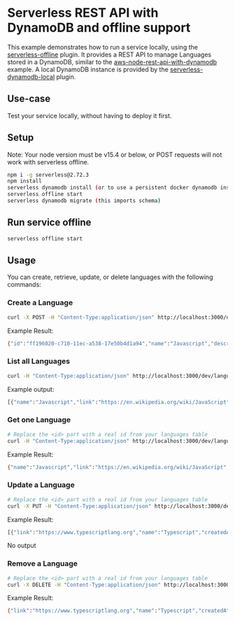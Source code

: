 # Serverless REST API with DynamoDB and offline support

This example demonstrates how to run a service locally, using the
[serverless-offline](https://github.com/dherault/serverless-offline) plugin. It
provides a REST API to manage Languages stored in a DynamoDB, similar to the
[aws-node-rest-api-with-dynamodb](https://github.com/serverless/examples/tree/master/aws-node-rest-api-with-dynamodb)
example. A local DynamoDB instance is provided by the
[serverless-dynamodb-local](https://github.com/99xt/serverless-dynamodb-local)
plugin.

## Use-case

Test your service locally, without having to deploy it first.

## Setup

Note: Your node version must be v15.4 or below, or POST requests will not work with serverless offline.

```bash
npm i -g serverless@2.72.3
npm install
serverless dynamodb install (or to use a persistent docker dynamodb instead, open a new terminal: cd ./dynamodb && docker-compose up -d)
serverless offline start
serverless dynamodb migrate (this imports schema)
```

## Run service offline

```bash
serverless offline start
```

## Usage

You can create, retrieve, update, or delete languages with the following commands:

### Create a Language

```bash
curl -X POST -H "Content-Type:application/json" http://localhost:3000/dev/languages --data '{ "name": "Javascript", "description": "Learn JS", "link": "https://en.wikipedia.org/wiki/JavaScript" }'
```

Example Result:
```bash
{"id":"ff196020-c710-11ec-a538-17e50b4d1a94","name":"Javascript","description":"Learn JS","link":"https://en.wikipedia.org/wiki/JavaScript","createdAt":1651163635490,"updatedAt":1651163635490}
```

### List all Languages

```bash
curl -H "Content-Type:application/json" http://localhost:3000/dev/languages
```

Example output:
```bash
[{"name":"Javascript","link":"https://en.wikipedia.org/wiki/JavaScript","description":"Learn JS","createdAt":1651163635490,"id":"ff196020-c710-11ec-a538-17e50b4d1a94","updatedAt":1651163635490},{"name":"Python","link":"https://en.wikipedia.org/wiki/Python","description":"Learn Python","createdAt":1651163711566,"id":"2c71a6e0-c711-11ec-a1d6-2d2195dcab61","updatedAt":1651163711566}]%
```

### Get one Language

```bash
# Replace the <id> part with a real id from your languages table
curl -H "Content-Type:application/json" http://localhost:3000/dev/languages/<id>
```

Example Result:
```bash
{"name":"Javascript","link":"https://en.wikipedia.org/wiki/JavaScript","description":"Learn JS","createdAt":1651163635490,"id":"ff196020-c710-11ec-a538-17e50b4d1a94","updatedAt":1651163635490}%
```

### Update a Language

```bash
# Replace the <id> part with a real id from your languages table
curl -X PUT -H "Content-Type:application/json" http://localhost:3000/dev/languages/<id> --data '{ "name": "Typescript", "description": "Learn JS", "link": "https://www.typescriptlang.org" }'
```

Example Result:
```bash
[{"link":"https://www.typescriptlang.org","name":"Typescript","createdAt":1651163635490,"description":"Learn JS","id":"ff196020-c710-11ec-a538-17e50b4d1a94","updatedAt":1651163933940}%]
```

No output

### Remove a Language

```bash
# Replace the <id> part with a real id from your languages table
curl -X DELETE -H "Content-Type:application/json" http://localhost:3000/dev/languages/<id>
```

Example Result:
```bash
{"link":"https://www.typescriptlang.org","name":"Typescript","createdAt":1651163635490,"description":"Learn JS","id":"ff196020-c710-11ec-a538-17e50b4d1a94","updatedAt":1651163933940}%
```
